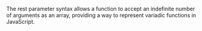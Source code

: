 The rest parameter syntax allows a function to accept an indefinite number of arguments as an array, providing a way to represent variadic functions in JavaScript.
